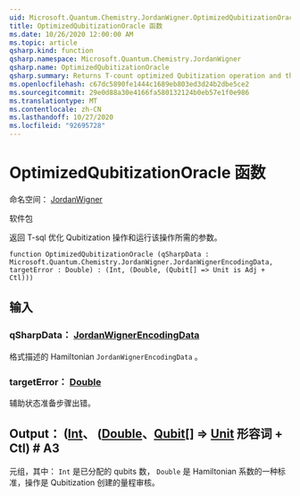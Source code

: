 ```yaml
---
uid: Microsoft.Quantum.Chemistry.JordanWigner.OptimizedQubitizationOracle
title: OptimizedQubitizationOracle 函数
ms.date: 10/26/2020 12:00:00 AM
ms.topic: article
qsharp.kind: function
qsharp.namespace: Microsoft.Quantum.Chemistry.JordanWigner
qsharp.name: OptimizedQubitizationOracle
qsharp.summary: Returns T-count optimized Qubitization operation and the parameters necessary to run it.
ms.openlocfilehash: c67dc5890fe1444c1689eb803ed3d24b2dbe5ce2
ms.sourcegitcommit: 29e0d88a30e4166fa580132124b0eb57e1f0e986
ms.translationtype: MT
ms.contentlocale: zh-CN
ms.lasthandoff: 10/27/2020
ms.locfileid: "92695728"
---
```

# <a name="optimizedqubitizationoracle-function"></a>OptimizedQubitizationOracle 函数

命名空间： [JordanWigner](xref:Microsoft.Quantum.Chemistry.JordanWigner)

软件包 [](https://nuget.org/packages/)


返回 T-sql 优化 Qubitization 操作和运行该操作所需的参数。

```qsharp
function OptimizedQubitizationOracle (qSharpData : Microsoft.Quantum.Chemistry.JordanWigner.JordanWignerEncodingData, targetError : Double) : (Int, (Double, (Qubit[] => Unit is Adj + Ctl)))
```


## <a name="input"></a>输入

### <a name="qsharpdata--jordanwignerencodingdata"></a>qSharpData： [JordanWignerEncodingData](xref:Microsoft.Quantum.Chemistry.JordanWigner.JordanWignerEncodingData)

格式描述的 Hamiltonian `JordanWignerEncodingData` 。


### <a name="targeterror--double"></a>targetError： [Double](xref:microsoft.quantum.lang-ref.double)

辅助状态准备步骤出错。



## <a name="output--intdoublequbit--unit-adj--ctl"></a>Output： ([Int](xref:microsoft.quantum.lang-ref.int)、 ([Double](xref:microsoft.quantum.lang-ref.double)、[Qubit](xref:microsoft.quantum.lang-ref.qubit)[] => [Unit](xref:microsoft.quantum.lang-ref.unit) 形容词 + Ctl) # A3

元组，其中： `Int` 是已分配的 qubits 数， `Double` 是 Hamiltonian 系数的一种标准，操作是 Qubitization 创建的量程审核。